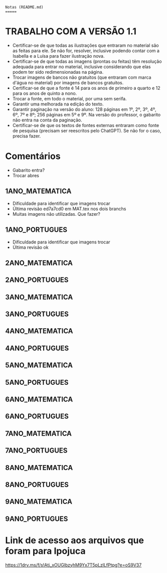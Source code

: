 	Notas (README.md)
	=====
	
# TRABALHO COM A VERSÃO 1.1
* Certificar-se de que todas as ilustrações que entraram no material são as feitas para ele. Se não for, resolver, inclusive podendo contar com a Isabella e a Luísa para fazer ilustração nova.
* Certificar-se de que todas as imagens (prontas ou feitas) têm resolução adequada para entrar no material, inclusive considerando que elas podem ter sido redimensionadas na página.
* Trocar imagens de bancos não gratuitos (que entraram com marca d'água no material) por imagens de bancos gratuitos.
* Certificar-se de que a fonte é 14 para os anos de primeiro a quarto e 12 para os anos de quinto a nono.
* Trocar a fonte, em todo o material, por uma sem serifa.
* Garantir uma melhorada na edição do texto.
* Garantir paginação na versão do aluno: 128 páginas em 1º, 2º, 3º, 4º, 6º, 7º e 8º; 256 páginas em 5º e 9º. Na versão do professor, o gabarito não entra na conta da paginação.
* Certificar-se de que os textos de fontes externas entraram como fonte de pesquisa (precisam ser reescritos pelo ChatGPT). Se não for o caso, precisa fazer.

# Comentários 

* Gabarito entra?
* Trocar abres

## 1ANO_MATEMATICA

* Dificuldade para identificar que imagens trocar
* Última revisão ed7a7cd0 em MAT.tex nos dois branchs
* Muitas imagens não utilizadas. Que fazer?

## 1ANO_PORTUGUES

* Dificuldade para identificar que imagens trocar
* Última revisão ok


## 2ANO_MATEMATICA
## 2ANO_PORTUGUES
## 3ANO_MATEMATICA
## 3ANO_PORTUGUES
## 4ANO_MATEMATICA
## 4ANO_PORTUGUES
## 5ANO_MATEMATICA
## 5ANO_PORTUGUES
## 6ANO_MATEMATICA
## 6ANO_PORTUGUES
## 7ANO_MATEMATICA
## 7ANO_PORTUGUES
## 8ANO_MATEMATICA
## 8ANO_PORTUGUES
## 9AN0_MATEMATICA
## 9AN0_PORTUGUES

# Link de acesso aos arquivos que foram para Ipojuca
https://1drv.ms/f/s!Atj_xOUGlbzyhM9Yx7T5pLzlLfPtpg?e=oS9V37
